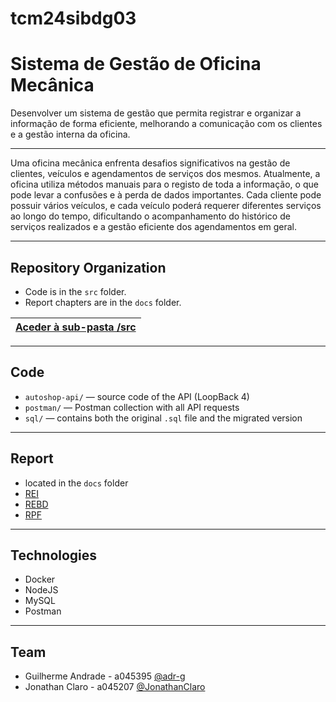 # tcm24sibdg03

# Sistema de Gestão de Oficina Mecânica
Desenvolver um sistema de gestão que permita registrar e organizar a informação de forma eficiente, melhorando a comunicação com os clientes e a gestão interna da oficina.

---

Uma oficina mecânica enfrenta desafios significativos na gestão de clientes, veículos e agendamentos de serviços dos mesmos. Atualmente, a oficina utiliza métodos manuais para o registo de toda a informação, o que pode levar a confusões e à perda de dados importantes. Cada cliente pode possuir vários veículos, e cada veículo poderá requerer diferentes serviços ao longo do tempo, dificultando o acompanhamento do histórico de serviços realizados e a gestão eficiente dos agendamentos em geral.

---

## Repository Organization

- Code is in the `src` folder.
- Report chapters are in the `docs` folder.

| [Aceder à sub-pasta /src](src/) |
|:----------------------------------:|

---

## Code

- `autoshop-api/` — source code of the API (LoopBack 4)
- `postman/` — Postman collection with all API requests
- `sql/` — contains both the original `.sql` file and the migrated version

---

## Report
- located in the `docs` folder
- [REI](docs/REI/REI00.md)
- [REBD](docs/REBD/REBD00.md)
- [RPF](docs/RPF/RPF00.md)

---

## Technologies
- Docker
- NodeJS
- MySQL
- Postman

---

## Team
- Guilherme Andrade - a045395 [@adr-g](https://github.com/adr-g)
- Jonathan Claro - a045207 [@JonathanClaro](https://github.com/JonathanClaro)

